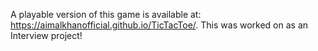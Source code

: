 A playable version of this game is available at: https://aimalkhanofficial.github.io/TicTacToe/. This was worked on as an Interview project!

